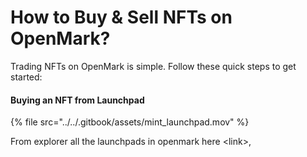 # How to Buy & Sell NFTs on OpenMark?

Trading NFTs on OpenMark is simple. Follow these quick steps to get started:

#### **Buying an NFT from Launchpad**

{% file src="../../.gitbook/assets/mint_launchpad.mov" %}

From explorer all the launchpads in openmark here \<link>, &#x20;
